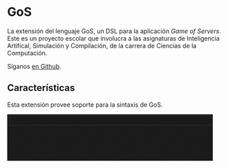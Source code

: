 # GoS

La extensi&oacute;n del lenguaje GoS, un DSL para la aplicaci&oacute;n *Game of Servers*. Este es un proyecto escolar que involucra a las asignaturas de Inteligencia Artifical, Simulaci&oacute;n y Compilaci&oacute;n, de la carrera de Ciencias de la Computaci&oacute;n.

S&iacute;ganos [en Github](https://github.com/CSProjectsAvatar/SimCopIA).

## Caracter&iacute;sticas
Esta extensi&oacute;n provee soporte para la sintaxis de GoS.

![demo](demo.gif)

<!-- @todo haz q el gif ilustre mejor el propo'sito del DSL -->